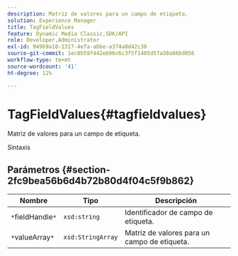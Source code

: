```yaml
---
description: Matriz de valores para un campo de etiqueta.
solution: Experience Manager
title: TagFieldValues
feature: Dynamic Media Classic,SDK/API
role: Developer,Administrator
exl-id: 94969a10-1317-4efa-abbe-a374a8d42c30
source-git-commit: 1ec8b59f442eb96c6c3f5f1405d57a38a86bd056
workflow-type: tm+mt
source-wordcount: '41'
ht-degree: 12%

---
```


# TagFieldValues{#tagfieldvalues}

Matriz de valores para un campo de etiqueta.

Sintaxis

## Parámetros {#section-2fc9bea56b6d4b72b80d4f04c5f9b862}

| Nombre | Tipo | Descripción |
|---|---|---|
| `*`fieldHandle`*` | `xsd:string` | Identificador de campo de etiqueta. |
| `*`valueArray`*` | `xsd:StringArray` | Matriz de valores para un campo de etiqueta. |
